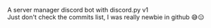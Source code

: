 A server manager discord bot with discord.py v1
<br>
Just don't check the commits list, I was really newbie in github 😅😑
